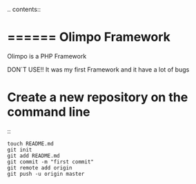 .. contents::

======
Olimpo Framework
======

Olimpo is a PHP Framework

DON´T USE!! It was my first Framework and it have a lot of bugs
	
Create a new repository on the command line
===========================================

::

	touch README.md
	git init
	git add README.md
	git commit -m "first commit"
	git remote add origin
	git push -u origin master
	
